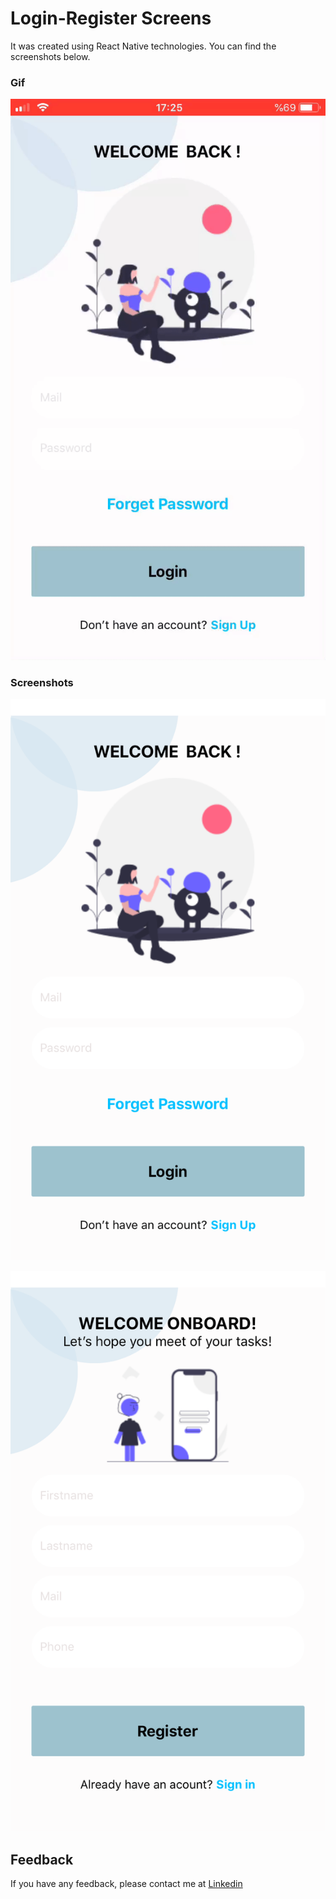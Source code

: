
# Login-Register Screens

It was created using React Native technologies. You can find the screenshots below.



### Gif

![Uygulama Ekran Görüntüsü](https://raw.githubusercontent.com/ahmetcangurel/login-registarion-screen/main/screen_pic/gif.gif) 

### Screenshots

![Uygulama Ekran Görüntüsü](https://raw.githubusercontent.com/ahmetcangurel/login-registarion-screen/main/screen_pic/login.png)

![Uygulama Ekran Görüntüsü](https://raw.githubusercontent.com/ahmetcangurel/login-registarion-screen/main/screen_pic/register.png)

## Feedback

If you have any feedback, please contact me at [Linkedin](https://www.linkedin.com/in/acangurel/)